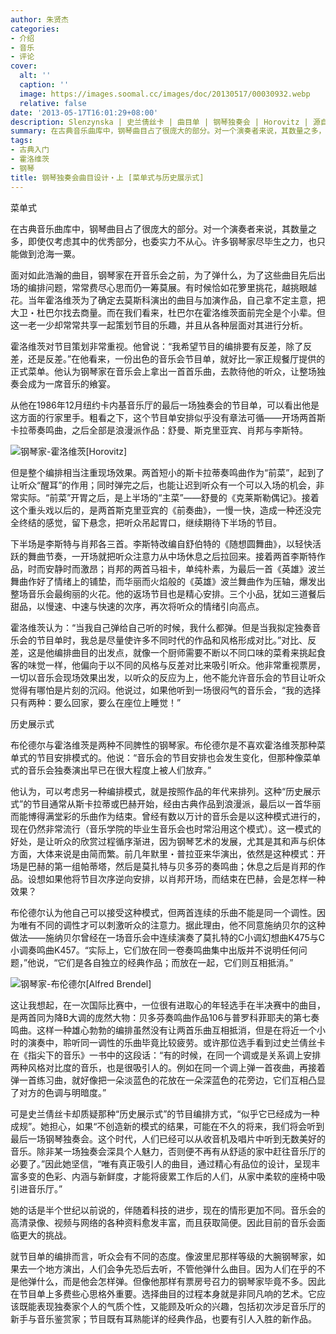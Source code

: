 ```yaml
---
author: 朱贤杰
categories:
- 介绍
- 音乐
- 评论
cover:
  alt: ''
  caption: ''
  image: https://images.soomal.cc/images/doc/20130517/00030932.webp
  relative: false
date: '2013-05-17T16:01:29+08:00'
description: Slenzynska | 史兰倩丝卡 | 曲目单 | 钢琴独奏会 | Horovitz | 源自：新民晚报 | 版权：转载 |  平均/总评分：10.00/60
summary: 在古典音乐曲库中，钢琴曲目占了很庞大的部分。对一个演奏者来说，其数量之多，即使仅考虑其中的优秀部分，也委实力不从心。许多钢琴家尽毕生之力，也只能做到沧海一粟。面对如此浩瀚的曲目，钢琴家在开音乐会之前，为了弹什么，为了这些曲目先后出场的编排问题，常常费尽心思而仍一筹莫展……
tags:
- 古典入门
- 霍洛维茨
- 钢琴
title: 钢琴独奏会曲目设计・上 [菜单式与历史展示式]
---
```


菜单式

在古典音乐曲库中，钢琴曲目占了很庞大的部分。对一个演奏者来说，其数量之多，即使仅考虑其中的优秀部分，也委实力不从心。许多钢琴家尽毕生之力，也只能做到沧海一粟。

面对如此浩瀚的曲目，钢琴家在开音乐会之前，为了弹什么，为了这些曲目先后出场的编排问题，常常费尽心思而仍一筹莫展。有时候恰如花箩里挑花，越挑眼越花。当年霍洛维茨为了确定去莫斯科演出的曲目与加演作品，自己拿不定主意，把大卫・杜巴尔找去商量。而在我们看来，杜巴尔在霍洛维茨面前完全是个小辈。但这一老一少却常常共享一起策划节目的乐趣，并且从各种层面对其进行分析。

霍洛维茨对节目策划非常重视。他曾说：“我希望节目的编排要有反差，除了反差，还是反差。”在他看来，一份出色的音乐会节目单，就好比一家正规餐厅提供的正式菜单。他认为钢琴家在音乐会上拿出一首首乐曲，去款待他的听众，让整场独奏会成为一席音乐的飨宴。

从他在1986年12月纽约卡内基音乐厅的最后一场独奏会的节目单，可以看出他是这方面的行家里手。粗看之下，这个节目单安排似乎没有章法可循――开场两首斯卡拉蒂奏鸣曲，之后全部是浪漫派作品：舒曼、斯克里亚宾、肖邦与李斯特。

![钢琴家-霍洛维茨[Horovitz]](https://images.soomal.cc/images/doc/20130517/00030930.webp)





但是整个编排相当注重现场效果。两首短小的斯卡拉蒂奏鸣曲作为“前菜”，起到了让听众“醒耳”的作用；同时弹完之后，也能让迟到听众有一个可以入场的机会，非常实际。“前菜”开胃之后，是上半场的“主菜”――舒曼的《克莱斯勒偶记》。接着这个重头戏以后的，是两首斯克里亚宾的《前奏曲》，一慢一快，造成一种还没完全终结的感觉，留下悬念，把听众吊起胃口，继续期待下半场的节目。

下半场是李斯特与肖邦各三首。李斯特改编自舒伯特的《随想圆舞曲》，以轻快活跃的舞曲节奏，一开场就把听众注意力从中场休息之后拉回来。接着两首李斯特作品，时而安静时而激昂；肖邦的两首马祖卡，单纯朴素，为最后一首《英雄》波兰舞曲作好了情绪上的铺垫，而华丽而火焰般的《英雄》波兰舞曲作为压轴，爆发出整场音乐会最绚丽的火花。他的返场节目也是精心安排。三个小品，犹如三道餐后甜品，以慢速、中速与快速的次序，再次将听众的情绪引向高点。

霍洛维茨认为：“当我自己弹给自己听的时候，我什么都弹。但是当我拟定独奏音乐会的节目单时，我总是尽量使许多不同时代的作品和风格形成对比。”对比、反差，这是他编排曲目的出发点，就像一个厨师需要不断以不同口味的菜肴来挑起食客的味觉一样，他偏向于以不同的风格与反差对比来吸引听众。他非常重视票房，一切以音乐会现场效果出发，以听众的反应为上，他不能允许音乐会的节目让听众觉得有哪怕是片刻的沉闷。他说过，如果他听到一场很闷气的音乐会，“我的选择只有两种：要么回家，要么在座位上睡觉！” 

历史展示式

布伦德尔与霍洛维茨是两种不同脾性的钢琴家。布伦德尔是不喜欢霍洛维茨那种菜单式的节目安排模式的。他说：“音乐会的节目安排也会发生变化，但那种像菜单式的音乐会独奏演出早已在很大程度上被人们放弃。”

他认为，可以考虑另一种编排模式，就是按照作品的年代来排列。这种“历史展示式”的节目通常从斯卡拉蒂或巴赫开始，经由古典作品到浪漫派，最后以一首华丽而能博得满堂彩的乐曲作为结束。曾经有数以万计的音乐会是以这种模式进行的，现在仍然非常流行（音乐学院的毕业生音乐会也时常沿用这个模式）。这一模式的好处，是让听众的欣赏过程循序渐进，因为钢琴艺术的发展，尤其是其和声与织体方面，大体来说是由简而繁。前几年默里・普拉亚来华演出，依然是这种模式：开场是巴赫的第一组帕蒂塔，然后是莫扎特与贝多芬的奏鸣曲；休息之后是肖邦的作品。设想如果他将节目次序逆向安排，以肖邦开场，而结束在巴赫，会是怎样一种效果？

布伦德尔认为他自己可以接受这种模式，但两首连续的乐曲不能是同一个调性。因为唯有不同的调性才可以刺激听众的注意力。据此理由，他不同意施纳贝尔的这种做法――施纳贝尔曾经在一场音乐会中连续演奏了莫扎特的C小调幻想曲K475与C小调奏鸣曲K457。“实际上，它们放在同一卷奏鸣曲集中出版并不说明任何问题，”他说，“它们是各自独立的经典作品；而放在一起，它们则互相抵消。”

![钢琴家-布伦德尔[Alfred Brendel]](https://images.soomal.cc/images/doc/20130517/00030931.webp)





这让我想起，在一次国际比赛中，一位很有进取心的年轻选手在半决赛中的曲目，是两首同为降B大调的庞然大物：贝多芬奏鸣曲作品106与普罗科菲耶夫的第七奏鸣曲。这样一种雄心勃勃的编排虽然没有让两首乐曲互相抵消，但是在将近一个小时的演奏中，聆听同一调性的乐曲毕竟比较疲劳。或许那位选手看到过史兰倩丝卡在《指尖下的音乐》一书中的这段话：“有的时候，在同一个调或是关系调上安排两种风格对比度的音乐，也是很吸引人的。例如在同一个调上弹一首夜曲，再接着弹一首练习曲，就好像把一朵淡蓝色的花放在一朵深蓝色的花旁边，它们互相凸显了对方的色调与明暗度。”

可是史兰倩丝卡却质疑那种“历史展示式”的节目编排方式，“似乎它已经成为一种成规”。她担心，如果“不创造新的模式的结果，可能在不久的将来，我们将会听到最后一场钢琴独奏会。这个时代，人们已经可以从收音机及唱片中听到无数美好的音乐。除非某一场独奏会深具个人魅力，否则便不再有从舒适的家中赶往音乐厅的必要了。”因此她坚信，“唯有真正吸引人的曲目，通过精心有品位的设计，呈现丰富多变的色彩、内涵与新鲜度，才能将疲累工作后的人们，从家中柔软的座椅中吸引进音乐厅。”

她的话是半个世纪以前说的，伴随着科技的进步，现在的情形更加不同。音乐会的高清录像、视频与网络的各种资料愈发丰富，而且获取简便。因此目前的音乐会面临更大的挑战。

就节目单的编排而言，听众会有不同的态度。像波里尼那样等级的大腕钢琴家，如果去一个地方演出，人们会争先恐后去听，不管他弹什么曲目。因为人们在乎的不是他弹什么，而是他会怎样弹。但像他那样有票房号召力的钢琴家毕竟不多。因此在节目单上多费些心思格外重要。选择曲目的过程本身就是非同凡响的艺术。它应该既能表现独奏家个人的气质个性，又能顾及听众的兴趣，包括初次涉足音乐厅的新手与音乐鉴赏家；节目既有耳熟能详的经典作品，也要有引人入胜的新作品。